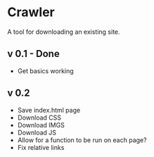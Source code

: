 Crawler
=======

A tool for downloading an existing site.

v 0.1 - Done
------------

- Get basics working

v 0.2
-----

- Save index.html page
- Download CSS
- Download IMGS
- Download JS
- Allow for a function to be run on each page?
- Fix relative links
